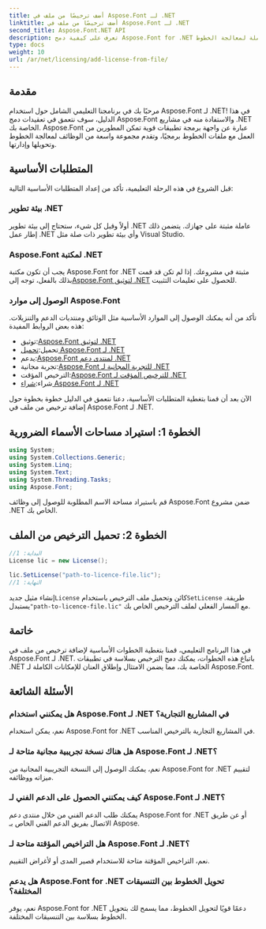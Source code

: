 ```yaml
---
title: أضف ترخيصًا من ملف في Aspose.Font لـ .NET
linktitle: أضف ترخيصًا من ملف في Aspose.Font لـ .NET
second_title: Aspose.Font.NET API
description: تعرف على كيفية دمج Aspose.Font for .NET بسلاسة في مشاريعك من خلال برنامجنا التعليمي الشامل. أطلق العنان للإمكانات الكاملة لمعالجة الخطوط.
type: docs
weight: 10
url: /ar/net/licensing/add-license-from-file/
---
```

## مقدمة
مرحبًا بك في برنامجنا التعليمي الشامل حول استخدام Aspose.Font لـ .NET! في هذا الدليل، سوف نتعمق في تعقيدات دمج Aspose.Font والاستفادة منه في مشاريع .NET الخاصة بك. Aspose.Font عبارة عن واجهة برمجة تطبيقات قوية تمكن المطورين من العمل مع ملفات الخطوط برمجيًا، وتقدم مجموعة واسعة من الوظائف لمعالجة الخطوط وتحويلها وإدارتها.
## المتطلبات الأساسية
قبل الشروع في هذه الرحلة التعليمية، تأكد من إعداد المتطلبات الأساسية التالية:
### بيئة تطوير .NET
أولاً وقبل كل شيء، ستحتاج إلى بيئة تطوير .NET عاملة مثبتة على جهازك. يتضمن ذلك إطار عمل .NET وأي بيئة تطوير ذات صلة مثل Visual Studio.
### Aspose.Font لمكتبة .NET
 يجب أن تكون مكتبة Aspose.Font for .NET مثبتة في مشروعك. إذا لم تكن قد قمت بذلك بالفعل، توجه إلى[Aspose.Font لتوثيق .NET](https://reference.aspose.com/font/net/) للحصول على تعليمات التثبيت.
### الوصول إلى موارد Aspose.Font
تأكد من أنه يمكنك الوصول إلى الموارد الأساسية مثل الوثائق ومنتديات الدعم والتنزيلات. هذه بعض الروابط المفيدة:
-  توثيق:[Aspose.Font لتوثيق .NET](https://reference.aspose.com/font/net/)
-  تحميل:[تحميل Aspose.Font لـ .NET](https://releases.aspose.com/font/net/)
-  يدعم:[Aspose.Font لمنتدى دعم .NET](https://forum.aspose.com/c/font/41)
-  تجربة مجانية:[Aspose.Font للتجربة المجانية لـ .NET](https://releases.aspose.com/)
-  الترخيص المؤقت:[Aspose.Font للترخيص المؤقت لـ .NET](https://purchase.aspose.com/temporary-license/)
-  شراء:[شراء Aspose.Font لـ .NET](https://purchase.aspose.com/buy)

الآن بعد أن قمنا بتغطية المتطلبات الأساسية، دعنا نتعمق في الدليل خطوة بخطوة حول إضافة ترخيص من ملف في Aspose.Font لـ .NET.

## الخطوة 1: استيراد مساحات الأسماء الضرورية

```csharp
using System;
using System.Collections.Generic;
using System.Linq;
using System.Text;
using System.Threading.Tasks;
using Aspose.Font;
```

قم باستيراد مساحة الاسم المطلوبة للوصول إلى وظائف Aspose.Font ضمن مشروع .NET الخاص بك.

## الخطوة 2: تحميل الترخيص من الملف

```csharp
//البداية: 1
License lic = new License();

lic.SetLicense("path-to-licence-file.lic");
//النهاية: 1
```

 إنشاء مثيل جديد`License` كائن وتحميل ملف الترخيص باستخدام`SetLicense` طريقة. يستبدل`"path-to-licence-file.lic"` مع المسار الفعلي لملف الترخيص الخاص بك.

## خاتمة
في هذا البرنامج التعليمي، قمنا بتغطية الخطوات الأساسية لإضافة ترخيص من ملف في Aspose.Font لـ .NET. باتباع هذه الخطوات، يمكنك دمج الترخيص بسلاسة في تطبيقات .NET الخاصة بك، مما يضمن الامتثال وإطلاق العنان للإمكانات الكاملة لـ Aspose.Font.
## الأسئلة الشائعة
### هل يمكنني استخدام Aspose.Font لـ .NET في المشاريع التجارية؟
نعم، يمكن استخدام Aspose.Font for .NET في المشاريع التجارية بالترخيص المناسب.
### هل هناك نسخة تجريبية مجانية متاحة لـ Aspose.Font لـ .NET؟
نعم، يمكنك الوصول إلى النسخة التجريبية المجانية من Aspose.Font for .NET لتقييم ميزاته ووظائفه.
### كيف يمكنني الحصول على الدعم الفني لـ Aspose.Font لـ .NET؟
يمكنك طلب الدعم الفني من خلال منتدى دعم Aspose.Font for .NET أو عن طريق الاتصال بفريق الدعم الفني الخاص بـ Aspose.
### هل التراخيص المؤقتة متاحة لـ Aspose.Font لـ .NET؟
نعم، التراخيص المؤقتة متاحة للاستخدام قصير المدى أو لأغراض التقييم.
### هل يدعم Aspose.Font for .NET تحويل الخطوط بين التنسيقات المختلفة؟
نعم، يوفر Aspose.Font for .NET دعمًا قويًا لتحويل الخطوط، مما يسمح لك بتحويل الخطوط بسلاسة بين التنسيقات المختلفة.